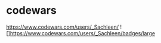 # codewars

https://www.codewars.com/users/_Sachleen/
![]https://www.codewars.com/users/_Sachleen/badges/large
